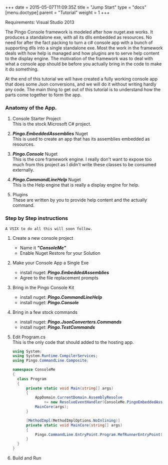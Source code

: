 +++
date = 2015-05-07T11:09:35Z
title = "Jump Start"
type = "docs"
[menu.doctype]
  parent = "Tutorial"
weight = 1
+++

Requirements: Visual Studio 2013

The Pingo Console framework is modeled after how nuget.exe works.  It produces a standalone exe, with all its dlls embedded as resources.  No need for after the fact packing to turn a c# console app with a bunch of supporting dlls into a single standalone exe.  Most the work in the framework deals with how help is managed and how plugins are to serve help content to the display engine.  The motivation of the framework was to deal with what a console app should be before you actually bring in the code to make it do something.  

At the end of this tutorial we will have created a fully working console app that does some Json conversions, and we will do it without writing hardly any code.  The main thing to get out of this tutorial is to understand how the parts come together to form the app.


### Anatomy of the App.  
1. Console Starter Project  
	This is the stock Microsoft C# project.
	
2. _**Pingo.EmbeddedAssemblies**_ Nuget  
	This is used to create an app that has its assemblies embedded as resources.
	
3. _**Pingo.Console**_ Nuget  
	This is the core framework engine.  I really don't want to expose too much from this project as I didn't write these classes to be consumed externally.
	
4. _**Pingo.CommandLineHelp**_ Nuget  
	This is the Help engine that is really a display engine for help.
	
5. Plugins  
	These are written by you to provide help content and the actually command.
    
### Step by Step instructions 
    A VSIX to do all this will soon follow.  
1. Create a new console project  
    - Name it _**"ConsoleMe"**_
    - Enable Nuget Restore for your Solution
2. Make your Console App a Single Exe  
    - install nuget: _**Pingo.EmbeddedAssemblies**_
    - Agree to the file replacement prompts 
3. Bring in the Pingo Console Kit  
    - install nuget: _**Pingo.CommandLineHelp**_
    - install nuget: **_Pingo.Console_**
4. Bring in a few stock commands  
    - install nuget: _**Pingo.JsonConverters.Commands**_
    - install nuget: _**Pingo.TestCommands**_
5. Edit Program.cs  
    This is the only code that should added to the hosting app.  
    
      ~~~c#
      using System;
      using System.Runtime.CompilerServices;
      using Pingo.CommandLine.Composite;

      namespace ConsoleMe
      {
        class Program
        {
            private static void Main(string[] args)
            {
                AppDomain.CurrentDomain.AssemblyResolve 
                    += new ResolveEventHandler(ConsoleMe.PingoEmbeddedAssemblies.AssemblyResolver.OnResolveAssembly);
                MainCore(args);
            }

            [MethodImpl(MethodImplOptions.NoInlining)]
            private static void MainCore(string[] args)
            {
                Pingo.CommandLine.EntryPoint.Program.MefRunnerEntryPoint(new EntryAssemblyEmbeddedMefAssemblies(), args);
            }
        }
      }
      ~~~  
6. Build and Run 